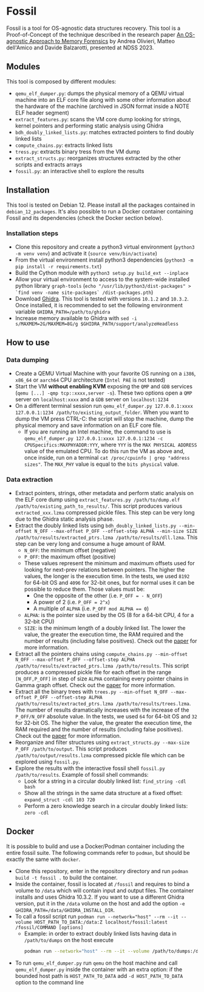 # Fossil
Fossil is a tool for OS-agnostic data structures recovery.
This tool is a Proof-of-Concept of the technique described in the research paper [An OS-agnostic Approach to Memory Forensics](https://www.ndss-symposium.org/wp-content/uploads/2023/02/ndss2023_s398_paper.pdf) by Andrea Olivieri, Matteo dell'Amico and Davide Balzarotti, presented at NDSS 2023.
## Modules
This tool is composed by different modules:
- `qemu_elf_dumper.py`: dumps the physical memory of a QEMU virtual machine into an ELF core file along with some other information about the hardware of the machine (archived in JSON format inside a NOTE ELF header segment)
- `extract_features.py`: scans the VM core dump looking for strings, kernel pointers and performing static analysis using Ghidra
- `bdh_doubly_linked_lists.py`: matches extracted pointers to find doubly linked lists
- `compute_chains.py`: extracts linked lists
- `tress.py`: extracts binary tress from the VM dump
- `extract_structs.py`: reorganizes structures extracted by the other scripts and extracts arrays
- `fossil.py`: an interactive shell to explore the results
## Installation
This tool is tested on Debian 12. Please install all the packages contained in `debian_12_packages`.
It's also possible to run a Docker container containing Fossil and its dependencies (check the Docker section below).
### Installation steps
- Clone this repository and create a python3 virtual environment (`python3 -m venv venv`) and activate it (`source venv/bin/activate`)
- From the virtual environment install python3 dependencies         (`python3 -m pip install -r requirements.txt`)
- Build the Cython module with `python3 setup.py build_ext --inplace`
- Allow your virtual environment to access to the system-wide installed python library `graph-tools` (``echo "/usr/lib/python3/dist-packages" > `find venv -name site-packages` /dist-packages.pth``)
- Download [Ghidra](https://github.com/NationalSecurityAgency/ghidra/releases). This tool is tested with versions `10.1.2` and `10.3.2`. Once installed, it is recommended to set the following environment variable `GHIDRA_PATH=/path/to/ghidra`
- Increase memory available to Ghidra with `sed -i s/MAXMEM=2G/MAXMEM=8G/g $GHIDRA_PATH/support/analyzeHeadless`
## How to use
### Data dumping
- Create a QEMU Virtual Machine with your favorite OS running on a `i386`, `x86_64` or `aarch64` CPU architecture (`Intel PAE` is not tested)
- Start the VM **without enabling KVM** exposing the `QMP` and `GDB` services (`qemu [...] -qmp tcp::xxxx,server -s`). These two options open a `QMP` server on `localhost:xxxx` and a `GDB` server on `localhost:1234`
- On a different terminal session run `qemu_elf_dumper.py 127.0.0.1:xxxx 127.0.0.1:1234 /path/to/existing_output_folder`. When you want to dump the VM press CTRL-C: the script will stop the machine, dump the physical memory and save information on an ELF core file.
	- If you are running an Intel machine, the command to use is `qemu_elf_dumper.py 127.0.0.1:xxxx 127.0.0.1:1234 -c CPUSpecifics:MAXPHYADDR:YYY`, where `YYY` is the `MAX PHYSICAL ADDRESS` value of the emulated CPU. To do this run the VM as above and, once inside, run on a terminal `cat /proc/cpuinfo | grep "address sizes"`.  The `MAX_PHY` value is equal to the `bits physical` value.
### Data extraction
- Extract pointers, strings, other metadata and perform static analysis on the ELF core dump using `extract_features.py /path/to/dump.elf /path/to/existing_path_to_results/`. This script produces various `extracted_xxx.lzma` compressed pickle files. This step can be very long due to the Ghidra static analysis phase.
- Extract the doubly linked lists using `bdh_doubly_linked_lists.py --min-offset N_OFF --max-offset P_OFF --offset-step ALPHA --min-size SIZE /path/to/results/extracted_ptrs.lzma /path/to/results/dll.lzma`. This step can be very long and consume a huge amount of RAM.
	- `N_OFF`: the minimum offset (negative)  
	- `P_OFF`: the maximum offset (positive)
	- These values represent the minimum and maximum offsets used for looking for next-prev relations between pointers. The higher the values, the longer is the execution time. In the tests, we used `8192` for 64-bit OS and `4096` for 32-bit ones, but for normal uses it can be possible to reduce them. Those values must be:
		- One the opposite of the other (i.e. `P_OFF = - N_OFF`)
		- A power of 2 (i.e. `P_OFF = 2^x`)
		- A multiple of `ALPHA` (i.e. `P_OFF mod ALPHA == 0`)
	- `ALPHA`: is the pointer size used by the OS (8 for a 64-bit CPU, 4 for a 32-bit CPU)
	- `SIZE`: is the minimum length of a doubly linked list. The lower the value, the greater the execution time, the RAM required and the number of results (including false positives). Check out the [paper](https://www.ndss-symposium.org/wp-content/uploads/2023/02/ndss2023_s398_paper.pdf) for more information.
- Extract all the pointers chains using `compute_chains.py --min-offset N_OFF --max-offset P_OFF --offset-step ALPHA /path/to/results/extracted_ptrs.lzma /path/to/results`. This script produces a compressed pickle file for each offset in the range `[N_OFF,P_OFF]` in step of size `ALPHA` containing every pointer chains in Gamma graph offset. Check out the [paper](https://www.ndss-symposium.org/wp-content/uploads/2023/02/ndss2023_s398_paper.pdf) for more information.
- Extract all the binary trees with `trees.py --min-offset N_OFF --max-offset P_OFF --offset-step ALPHA /path/to/results/extracted_ptrs.lzma /path/to/results/trees.lzma`. The number of results dramatically increases with the increase of the `P_OFF/N_OFF` absolute value. In the tests, we used `64` for 64-bit OS and `32` for 32-bit OS. The higher the value, the greater the execution time, the RAM required and the number of results (including false positives). Check out the [paper](https://www.ndss-symposium.org/wp-content/uploads/2023/02/ndss2023_s398_paper.pdf) for more information.
- Reorganize and filter structures using `extract_structs.py --max-size P_OFF /path/to/output`. This script produces `/path/to/output/results.lzma` compressed pickle file which can be explored using `fossil.py`.
- Explore the results with the interactive fossil shell `fossil.py /path/to/results`. Example of fossil shell commands:
	- Look for a string in a circular doubly linked list: `find_string -cdl bash`
	- Show all the strings in the same data structure at a fixed offset: `expand_struct -cdl 103 720`
	- Perform a zero knowledge search in a circular doubly linked lists: `zero -cdl`
## Docker
It is possible to build and use a Docker/Podman container including the entire fossil suite. The following commands refer to `podman`, but should be exactly the same with `docker`.
- Clone this repository, enter in the repository directory and run `podman build -t fossil .` to build the container.
- Inside the container, fossil is located at `/fossil` and requires to bind a volume to `/data` which will contain input and output files. The container installs and uses Ghidra 10.3.2. If you want to use a different Ghidra version, put it in the `/data` volume on the host and add the option `-e GHIDRA_PATH=/data/GHIDRA_INSTALL_DIR`.
- To call a fossil script run `podman run --network="host" --rm --it --volume HOST_PATH_TO_DATA:/data:Z localhost/fossil:latest /fossil/COMMAND [options]`
	- Example: in order to extract doubly linked lists having data in `/path/to/dumps` on the host execute
	  ```bash
	  podman run --network="host" --rm --it --volume /path/to/dumps:/data:Z localhost/fossil:latest /fossil/bdh_doubly_linked_lists.py --min-offset -8192 --max-offset 8192 --offset-step 8 --min-size 3 /data/extracted_ptrs.lzma /data/dll.lzma
	  ```
- To run `qemu_elf_dumper.py` run `qemu` on the host machine and call `qemu_elf_dumper.py` inside the container with an extra option: if the bounded host path is `HOST_PATH_TO_DATA` add `-d HOST_PATH_TO_DATA` option to the command line